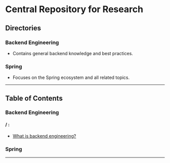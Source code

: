 
# Central Repository for Research

## **Directories**
### **Backend Engineering**
- Contains general backend knowledge and best practices.

### **Spring**
- Focuses on the Spring ecosystem and all related topics.

---

## **Table of Contents**
### Backend Engineering
#### / :
* [What is backend engineering?](/backend-engineering/what-is-backend-engineering.md)
### Spring

---

